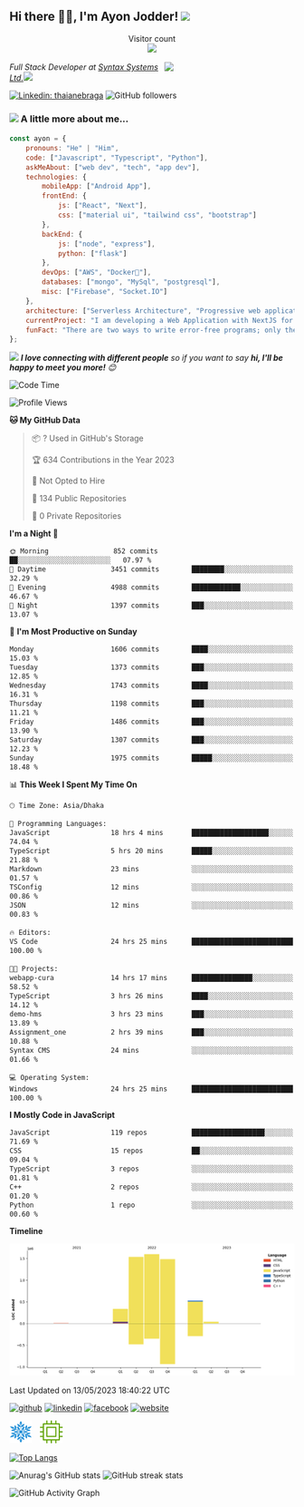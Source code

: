 
<h2>Hi there 👋🏻, I'm Ayon Jodder! <img src="https://media.giphy.com/media/12oufCB0MyZ1Go/giphy.gif" width="50"></h2>

<p align="center"> 
  Visitor count<br>
  <img src="https://profile-counter.glitch.me/AyonJD/count.svg" />
</p>

<img align='right' src="https://media.giphy.com/media/M9gbBd9nbDrOTu1Mqx/giphy.gif" width="230">
<p><em>Full Stack Developer at <a href="#">Syntax Systems Ltd.</a><img src="https://media.giphy.com/media/WUlplcMpOCEmTGBtBW/giphy.gif" width="30"> 
</em></p>

<!-- ![A MERN Stack Developer](https://raw.githubusercontent.com/AyonJD/AyonJD/main/cover.jpg) -->

[![Linkedin: thaianebraga](https://img.shields.io/badge/-ayon-blue?style=flat-square&logo=Linkedin&logoColor=white&link=https://www.linkedin.com/in/ayon-jodder/)](https://www.linkedin.com/in/ayon-jodder/)
![GitHub followers](https://img.shields.io/github/followers/AyonJD?label=Follow&style=social)

### <img src="https://media.giphy.com/media/VgCDAzcKvsR6OM0uWg/giphy.gif" width="50"> A little more about me... 

```javascript
const ayon = {
    pronouns: "He" | "Him",
    code: ["Javascript", "Typescript", "Python"],
    askMeAbout: ["web dev", "tech", "app dev"],
    technologies: {
        mobileApp: ["Android App"],
        frontEnd: {
            js: ["React", "Next"],
            css: ["material ui", "tailwind css", "bootstrap"]
        },
        backEnd: {
            js: ["node", "express"],
            python: ["flask"]
        },
        devOps: ["AWS", "Docker🐳"],
        databases: ["mongo", "MySql", "postgresql"],
        misc: ["Firebase", "Socket.IO"]
    },
    architecture: ["Serverless Architecture", "Progressive web applications", "Single page applications"],
    currentProject: "I am developing a Web Application with NextJS for Syntax Systems Ltd."
    funFact: "There are two ways to write error-free programs; only the third one works"
};
```
<img src="https://media.giphy.com/media/LnQjpWaON8nhr21vNW/giphy.gif" width="60"> <em><b>I love connecting with different people</b> so if you want to say <b>hi, I'll be happy to meet you more!</b> 😊</em>

<!--START_SECTION:waka-->
![Code Time](http://img.shields.io/badge/Code%20Time-101%20hrs%2057%20mins-blue)

![Profile Views](http://img.shields.io/badge/Profile%20Views-5-blue)

**🐱 My GitHub Data** 

> 📦 ? Used in GitHub's Storage 
 > 
> 🏆 634 Contributions in the Year 2023
 > 
> 🚫 Not Opted to Hire
 > 
> 📜 134 Public Repositories 
 > 
> 🔑 0 Private Repositories 
 > 
**I'm a Night 🦉** 

```text
🌞 Morning                852 commits         ██░░░░░░░░░░░░░░░░░░░░░░░   07.97 % 
🌆 Daytime                3451 commits        ████████░░░░░░░░░░░░░░░░░   32.29 % 
🌃 Evening                4988 commits        ████████████░░░░░░░░░░░░░   46.67 % 
🌙 Night                  1397 commits        ███░░░░░░░░░░░░░░░░░░░░░░   13.07 % 
```
📅 **I'm Most Productive on Sunday** 

```text
Monday                   1606 commits        ████░░░░░░░░░░░░░░░░░░░░░   15.03 % 
Tuesday                  1373 commits        ███░░░░░░░░░░░░░░░░░░░░░░   12.85 % 
Wednesday                1743 commits        ████░░░░░░░░░░░░░░░░░░░░░   16.31 % 
Thursday                 1198 commits        ███░░░░░░░░░░░░░░░░░░░░░░   11.21 % 
Friday                   1486 commits        ███░░░░░░░░░░░░░░░░░░░░░░   13.90 % 
Saturday                 1307 commits        ███░░░░░░░░░░░░░░░░░░░░░░   12.23 % 
Sunday                   1975 commits        █████░░░░░░░░░░░░░░░░░░░░   18.48 % 
```


📊 **This Week I Spent My Time On** 

```text
🕑︎ Time Zone: Asia/Dhaka

💬 Programming Languages: 
JavaScript               18 hrs 4 mins       ███████████████████░░░░░░   74.04 % 
TypeScript               5 hrs 20 mins       █████░░░░░░░░░░░░░░░░░░░░   21.88 % 
Markdown                 23 mins             ░░░░░░░░░░░░░░░░░░░░░░░░░   01.57 % 
TSConfig                 12 mins             ░░░░░░░░░░░░░░░░░░░░░░░░░   00.86 % 
JSON                     12 mins             ░░░░░░░░░░░░░░░░░░░░░░░░░   00.83 % 

🔥 Editors: 
VS Code                  24 hrs 25 mins      █████████████████████████   100.00 % 

🐱‍💻 Projects: 
webapp-cura              14 hrs 17 mins      ███████████████░░░░░░░░░░   58.52 % 
TypeScript               3 hrs 26 mins       ████░░░░░░░░░░░░░░░░░░░░░   14.12 % 
demo-hms                 3 hrs 23 mins       ███░░░░░░░░░░░░░░░░░░░░░░   13.89 % 
Assignment_one           2 hrs 39 mins       ███░░░░░░░░░░░░░░░░░░░░░░   10.88 % 
Syntax CMS               24 mins             ░░░░░░░░░░░░░░░░░░░░░░░░░   01.66 % 

💻 Operating System: 
Windows                  24 hrs 25 mins      █████████████████████████   100.00 % 
```

**I Mostly Code in JavaScript** 

```text
JavaScript               119 repos           ██████████████████░░░░░░░   71.69 % 
CSS                      15 repos            ██░░░░░░░░░░░░░░░░░░░░░░░   09.04 % 
TypeScript               3 repos             ░░░░░░░░░░░░░░░░░░░░░░░░░   01.81 % 
C++                      2 repos             ░░░░░░░░░░░░░░░░░░░░░░░░░   01.20 % 
Python                   1 repo              ░░░░░░░░░░░░░░░░░░░░░░░░░   00.60 % 
```



**Timeline**

![Lines of Code chart](https://raw.githubusercontent.com/AyonJD/AyonJD/master/assets/bar_graph.png)


 Last Updated on 13/05/2023 18:40:22 UTC
<!--END_SECTION:waka-->


[<img src='https://cdn.jsdelivr.net/npm/simple-icons@3.0.1/icons/github.svg' alt='github' height='40'>](https://github.com/AyonJD)  [<img src='https://cdn.jsdelivr.net/npm/simple-icons@3.0.1/icons/linkedin.svg' alt='linkedin' height='40'>](https://www.linkedin.com/in/ayon-jodder/)  [<img src='https://cdn.jsdelivr.net/npm/simple-icons@3.0.1/icons/facebook.svg' alt='facebook' height='40'>](https://www.facebook.com/ayon.jodder.75)  [<img src='https://cdn.jsdelivr.net/npm/simple-icons@3.0.1/icons/icloud.svg' alt='website' height='40'>](https://ayon-jodder-portfolio.web.app/)  

<a href='https://archiveprogram.github.com/'><img src='https://raw.githubusercontent.com/acervenky/animated-github-badges/master/assets/acbadge.gif' width='40' height='40'></a> <a href='https://docs.github.com/en/developers'><img src='https://raw.githubusercontent.com/acervenky/animated-github-badges/master/assets/devbadge.gif' width='40' height='40'></a> 

[![Top Langs](https://github-readme-stats.vercel.app/api/top-langs/?username=AyonJD&theme=cobalt)](https://github.com/anuraghazra/github-readme-stats)

![Anurag's GitHub stats](https://github-readme-stats.vercel.app/api?username=AyonJD&show_icons=true&theme=cobalt) ![GitHub streak stats](https://github-readme-streak-stats.herokuapp.com/?user=AyonJD&theme=cobalt)  

![GitHub Activity Graph](https://activity-graph.herokuapp.com/graph?username=AyonJD&theme=cobalt)  



